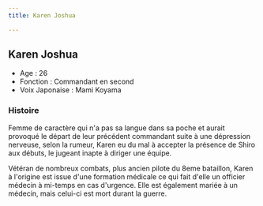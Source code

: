 ```yaml
---
title: Karen Joshua

---
```



Karen Joshua
------------





* Age : 26
* Fonction : Commandant en second
* Voix Japonaise : Mami Koyama


### Histoire


Femme de caractère qui n'a pas sa langue dans sa poche et aurait provoqué le départ de leur précédent commandant suite à une dépression nerveuse, selon la rumeur, Karen eu du mal à accepter la présence de Shiro aux débuts, le jugeant inapte à diriger une équipe.


Vétéran de nombreux combats, plus ancien pilote du 8eme bataillon, Karen à l'origine est issue d'une formation médicale ce qui fait d'elle un officier médecin à mi-temps en cas d'urgence. Elle est également mariée à un médecin, mais celui-ci est mort durant la guerre.


